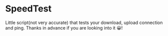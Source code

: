 # SpeedTest
Little script(not very accurate) that tests your download, upload connection and ping. Thanks in advance if you are looking into it 😀!
